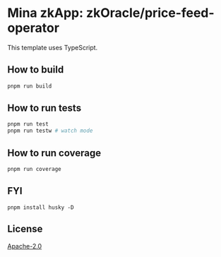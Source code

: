 # Mina zkApp: zkOracle/price-feed-operator

This template uses TypeScript.

## How to build

```sh
pnpm run build
```

## How to run tests

```sh
pnpm run test
pnpm run testw # watch mode
```

## How to run coverage

```sh
pnpm run coverage
```

## FYI

```
pnpm install husky -D
```

## License

[Apache-2.0](LICENSE)
